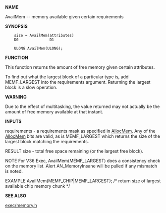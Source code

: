 
**NAME**

AvailMem -- memory available given certain requirements

**SYNOPSIS**

```
    size = AvailMem(attributes)
    D0              D1

    ULONG AvailMem(ULONG);

```
**FUNCTION**

This function returns the amount of free memory given certain
attributes.

To find out what the largest block of a particular type is, add
MEMF_LARGEST into the requirements argument.  Returning the largest
block is a slow operation.

**WARNING**

Due to the effect of multitasking, the value returned may not
actually be the amount of free memory available at that instant.

**INPUTS**

requirements - a requirements mask as specified in [AllocMem](AllocMem).  Any
of the [AllocMem](AllocMem) bits are valid, as is MEMF_LARGEST
which returns the size of the largest block matching
the requirements.

RESULT
size - total free space remaining (or the largest free block).

NOTE
For V36 Exec, AvailMem(MEMF_LARGEST) does a consistency check on
the memory list.  Alert AN_MemoryInsane will be pulled if any mismatch
is noted.

EXAMPLE
AvailMem(MEMF_CHIP|MEMF_LARGEST);
/* return size of largest available chip memory chunk */

**SEE ALSO**

[exec/memory.h](exec/memory.h)

